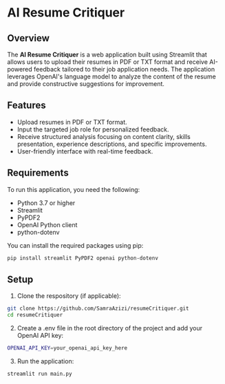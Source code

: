 # AI Resume Critiquer

## Overview

The **AI Resume Critiquer** is a web application built using Streamlit that allows users to upload their resumes in PDF or TXT format and receive AI-powered feedback tailored to their job application needs. The application leverages OpenAI's language model to analyze the content of the resume and provide constructive suggestions for improvement.

## Features

- Upload resumes in PDF or TXT format.
- Input the targeted job role for personalized feedback.
- Receive structured analysis focusing on content clarity, skills presentation, experience descriptions, and specific improvements.
- User-friendly interface with real-time feedback.

## Requirements

To run this application, you need the following:
- Python 3.7 or higher
- Streamlit
- PyPDF2
- OpenAI Python client
- python-dotenv

You can install the required packages using pip:

```bash
pip install streamlit PyPDF2 openai python-dotenv
```

## Setup
1. Clone the respository (if applicable):
```bash
git clone https://github.com/SamraAzizi/resumeCritiquer.git
cd resumeCritiquer
```

2. Create a .env file in the root directory of the project and add your OpenAI API key:

```bash
OPENAI_API_KEY=your_openai_api_key_here
```

3. Run the application:
```bash
streamlit run main.py
```

